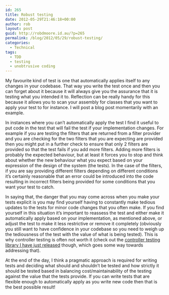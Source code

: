 ```yaml
---
id: 265
title: Robust testing
date: 2012-05-29T21:46:18+00:00
author: rob
layout: post
guid: http://robdmoore.id.au/?p=265
permalink: /blog/2012/05/29/robust-testing/
categories:
  - Technical
tags:
  - TDD
  - testing
  - unobtrusive coding
---
```

My favourite kind of test is one that automatically applies itself to any changes in your codebase. That way you write the test once and then you can forget about it because it will always give you the assurance that it is testing what you intended it to. Reflection can be really handy for this because it allows you to scan your assembly for classes that you want to apply your test to for instance. I will post a blog post momentarily with an example.

In instances where you can&#8217;t automatically apply the test I find it useful to put code in the test that will fail the test if your implementation changes. For example if you are testing the filters that are returned from a filter provider and you are checking for the two filters that you are expecting are provided then you might put in a further check to ensure that only 2 filters are provided so that the test fails if you add more filters. Adding more filters is probably the expected behaviour, but at least it forces you to stop and think about whether the new behaviour what you expect based on your expression of the design of the system (the tests). In the case of the filters, if you are say providing different filters depending on different conditions it&#8217;s certainly reasonable that an error could be introduced into the code resulting in incorrect filters being provided for some conditions that you want your test to catch.

In saying that, the danger that you may come across when you make your tests explicit is you may find yourself having to constantly make tedious updates to the tests for minor code changes that you often make. If you find yourself in this situation it&#8217;s important to reassess the test and either make it automatically apply based on your implementation, as mentioned above, or adjust the test to make it less restrictive or remove it completely (obviously you still want to have confidence in your codebase so you need to weigh up the tediousness of the test with the value of what is being tested). This is why controller testing is often not worth it (check out the [controller testing library I have just released](http://robdmoore.id.au/blog/2012/05/29/fluentmvctesting-fluent-terse-and-maintainable-asp-net-mvc-controller-testing/ "FluentMVCTesting: Fluent, terse and maintainable ASP.NET MVC controller testing") though, which goes some way towards addressing that).

At the end of the day, I think a pragmatic approach is required for writing tests and deciding what should and shouldn&#8217;t be tested and how strictly it should be tested based in balancing cost/maintainability of the testing against the value that the tests provide. If you can write tests that are flexible enough to automatically apply as you write new code then that is the best possible result!